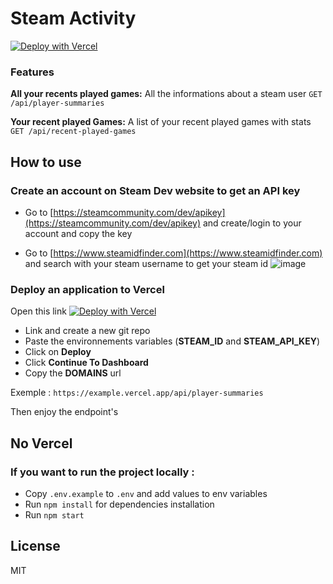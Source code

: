 # Steam Activity

[![Deploy with Vercel](https://vercel.com/button)](https://vercel.com/new/git/external?repository-url=https://github.com/sammyngy/steam-activity&env=STEAM_API_KEY,STEAM_ID&project-name=steam-activity)

### Features 
**All your recents played games:** All the informations about a steam user `GET /api/player-summaries`

**Your recent played Games:** A list of your recent played games with stats `GET /api/recent-played-games`
	
## How to use
### Create an account on Steam Dev website to get an API key

- Go to [https://steamcommunity.com/dev/apikey](https://steamcommunity.com/dev/apikey) and create/login to your account and copy the key

- Go to [https://www.steamidfinder.com](https://www.steamidfinder.com) and search with your steam username to get your steam id
![image](https://user-images.githubusercontent.com/32553897/212471715-ec46d71c-5826-4bd1-be43-0c1672b77061.png)


###  Deploy an application to Vercel

Open this link [![Deploy with Vercel](https://vercel.com/button)](https://vercel.com/new/git/external?repository-url=https://github.com/sammyngy/steam-activity&env=STEAM_API_KEY,STEAM_ID&project-name=steam-activity)

- Link and create a new git repo
- Paste the environnements variables (**STEAM_ID** and **STEAM_API_KEY**)
- Click on **Deploy**
- Click **Continue To Dashboard** 
- Copy the **DOMAINS** url

Exemple : `https://example.vercel.app/api/player-summaries`

Then enjoy the endpoint's

## No Vercel 
### If you want to run the project locally :
- Copy `.env.example` to `.env` and add values to env variables
- Run `npm install` for dependencies installation
- Run `npm start`
## License

MIT
